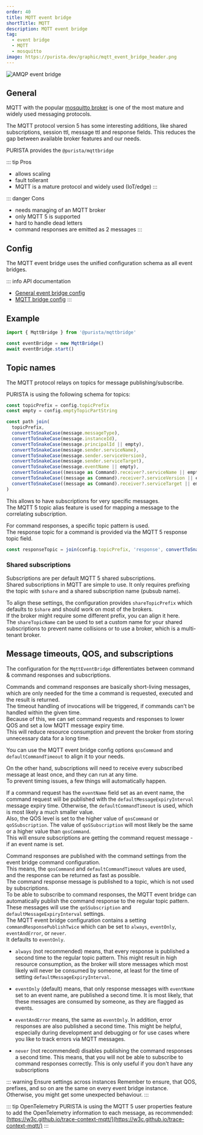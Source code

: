 ```yaml
---
order: 40
title: MQTT event bridge
shortTitle: MQTT
description: MQTT event bridge
tag:
  - event bridge
  - MQTT
  - mosquitto
image: https://purista.dev/graphic/mqtt_event_bridge_header.png
---
```


![AMQP event bridge](/graphic/mqtt_event_bridge_header.png)

## General

MQTT with the popular [mosquitto broker](https://mosquitto.org) is one of the most mature and widely used messaging protocols.  

The MQTT protocol version 5 has some interesting additions, like shared subscriptions, session ttl, message ttl and response fields. This reduces the gap between available broker features and our needs.

PURISTA provides the `@purista/mqttbridge`

::: tip Pros

- allows scaling
- fault tollerant
- MQTT is a mature protocol and widely used (IoT/edge)
:::

::: danger Cons

- needs managing of an MQTT broker
- only MQTT 5 is supported
- hard to handle dead letters
- command responses are emitted as 2 messages
:::

## Config

The MQTT event bridge uses the unified configuration schema as all event bridges.  

::: info API documentation

- [General event bridge config](../../api/modules/purista_core.html#eventbridgeconfig)
- [MQTT bridge config](../../api/modules/purista_mqttbridge.html#mqttbridgeconfig)
:::

## Example

```typescript
import { MqttBridge } from '@purista/mqttbridge'

const eventBridge = new MqttBridge()
await eventBridge.start()

```

## Topic names

The MQTT protocol relays on topics for message publishing/subscribe.

PURISTA is using the following schema for topics:

```typescript
const topicPrefix = config.topicPrefix
const empty = config.emptyTopicPartString

const path join(
  topicPrefix,
  convertToSnakeCase(message.messageType),
  convertToSnakeCase(message.instanceId),
  convertToSnakeCase(message.principalId || empty),
  convertToSnakeCase(message.sender.serviceName),
  convertToSnakeCase(message.sender.serviceVersion),
  convertToSnakeCase(message.sender.serviceTarget),
  convertToSnakeCase(message.eventName || empty),
  convertToSnakeCase((message as Command).receiver?.serviceName || empty),
  convertToSnakeCase((message as Command).receiver?.serviceVersion || empty),
  convertToSnakeCase((message as Command).receiver?.serviceTarget || empty),
)
```

This allows to have subscriptions for very specific messages.  
The MQTT 5 topic alias feature is used for mapping a message to the correlating subscription.  

For command responses, a specific topic pattern is used.  
The response topic for a command is provided via the MQTT 5 response topic field.

```typescript
const responseTopic = join(config.topicPrefix, 'response', convertToSnakeCase(commandResponseReceiverInstanceId))
```

### Shared subscriptions

Subscriptions are per default MQTT 5 shared subscriptions.  
Shared subscriptions in MQTT are simple to use. It only requires prefixing the topic with `$share` and a shared subscription name (pubsub name).

To align these settings, the configuration provides `shareTopicPrefix` which defaults to `$share` and should work on most of the brokers.  
If the broker might require some different prefix, you can align it here.  
The `shareTopicName` can be used to set a custom name for your shared subscriptions to prevent name collisions or to use a broker, which is a multi-tenant broker.

## Message timeouts, QOS, and subscriptions

The configuration for the `MqttEventBridge` differentiates between command & command responses and subscriptions.  

Commands and command responses are basically short-living messages, which are only needed for the time a command is requested, executed and the result is returned.  
The timeout handling of invocations will be triggered, if commands can't be handled within the given time.  
Because of this, we can set command requests and responses to lower QOS and set a low MQTT message expiry time.  
This will reduce resource consumption and prevent the broker from storing unnecessary data for a long time.

You can use the MQTT event bridge config options `qosCommand` and `defaultCommandTimeout` to align it to your needs.

On the other hand, subscriptions will need to receive every subscribed message at least once, and they can run at any time.  
To prevent timing issues, a few things will automatically happen.

If a command request has the `eventName` field set as an event name, the command request will be published with the `defaultMessageExpiryInterval` message expiry time.  Otherwise, the `defaultCommandTimeout` is used, which is most likely a much smaller value.  
Also, the QOS level is set to the higher value of `qosCommand` or `qoSSubscription`. The value of `qoSSubscription` will most likely be the same or a higher value than `qosCommand`.  
This will ensure subscriptions are getting the command request message - if an event name is set.

Command responses are published with the command settings from the event bridge command configuration.  
This means, the `qosCommand` and `defaultCommandTimeout` values are used, and the response can be returned as fast as possible.  
The command response message is published to a topic, which is not used by subscriptions.  
To be able to subscribe to command responses, the MQTT event bridge can automatically publish the command response to the regular topic pattern.  
These messages will use the `qoSSubscription` and `defaultMessageExpiryInterval` settings.  
The MQTT event bridge configuration contains a setting `commandResponsePublishTwice` which can be set to `always`, `eventOnly`, `eventAndError`, or `never`.  
It defaults to `eventOnly`.  

- `always` (not recommended) means, that every response is published a second time to the regular topic pattern. This might result in high resource consumption, as the broker will store messages which most likely will never be consumed by someone, at least for the time of setting `defaultMessageExpiryInterval`.

- `eventOnly` (default) means, that only response messages with `eventName` set to an event name, are published a second time. It is most likely, that these messages are consumed by someone, as they are flagged as events.

- `eventAndError` means, the same as `eventOnly`. In addition, error responses are also published a second time. This might be helpful, especially during development and debugging or for use cases where you like to track errors via MQTT messages.

- `never` (not recommended) disables publishing the command responses a second time. This means, that you will not be able to subscribe to command responses correctly. This is only useful if you don't have any subscriptions

::: warning Ensure settings across instances
Remember to ensure, that QOS, prefixes, and so on are the same on every event bridge instance.  
Otherwise, you might get some unexpected behaviour.
:::

::: tip OpenTelemetry
PURISTA is using the MQTT 5 user properties feature to add the OpenTelemetry information to each message, as recommended:  
[https://w3c.github.io/trace-context-mqtt/](https://w3c.github.io/trace-context-mqtt/)
:::
